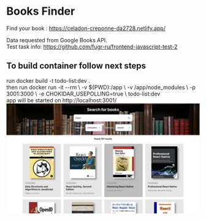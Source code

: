 <h1>Books Finder</h1>

Find your book : https://celadon-creponne-da2728.netlify.app/

Data requested from Google Books API.
</br>
Test task info: https://github.com/fugr-ru/frontend-javascript-test-2
</br>

<h2>To build container follow next steps</h2>
run docker build -t todo-list:dev .
</br>
then run docker run -it --rm \
-v ${PWD}:/app \
-v /app/node_modules \
-p 3001:3000 \
-e CHOKIDAR_USEPOLLING=true \
todo-list:dev
</br>
app will be started on http://localhost:3001/


<img src="./book-finder.png"  alt="page screen">
